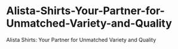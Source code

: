 # Alista-Shirts-Your-Partner-for-Unmatched-Variety-and-Quality
Alista Shirts: Your Partner for Unmatched Variety and Quality
